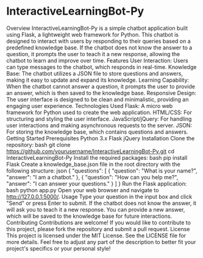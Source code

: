 # InteractiveLearningBot-Py
 Overview InteractiveLearningBot-Py is a simple chatbot application built using Flask, a lightweight web framework for Python. This chatbot is designed to interact with users by responding to their queries based on a predefined knowledge base. If the chatbot does not know the answer to a question, it prompts the user to teach it a new response, allowing the chatbot to learn and improve over time. Features User Interaction: Users can type messages to the chatbot, which responds in real-time. Knowledge Base: The chatbot utilizes a JSON file to store questions and answers, making it easy to update and expand its knowledge. Learning Capability: When the chatbot cannot answer a question, it prompts the user to provide an answer, which is then saved to the knowledge base. Responsive Design: The user interface is designed to be clean and minimalistic, providing an engaging user experience. Technologies Used Flask: A micro web framework for Python used to create the web application. HTML/CSS: For structuring and styling the user interface. JavaScript/jQuery: For handling user interactions and making asynchronous requests to the server. JSON: For storing the knowledge base, which contains questions and answers. Getting Started Prerequisites Python 3.x Flask jQuery Installation Clone the repository: bash git clone https://github.com/yourusername/InteractiveLearningBot-Py.git cd InteractiveLearningBot-Py  Install the required packages: bash pip install Flask  Create a knowledge_base.json file in the root directory with the following structure: json {   "questions": [     {       "question": "What is your name?",       "answer": "I am a chatbot."     },     {       "question": "How can you help me?",       "answer": "I can answer your questions."     }   ] }  Run the Flask application: bash python app.py  Open your web browser and navigate to http://127.0.0.1:5000/. Usage Type your question in the input box and click "Send" or press Enter to submit. If the chatbot does not know the answer, it will ask you to teach it a new response. You can provide a new answer, which will be saved to the knowledge base for future interactions. Contributing Contributions are welcome! If you would like to contribute to this project, please fork the repository and submit a pull request. License This project is licensed under the MIT License. See the LICENSE file for more details. Feel free to adjust any part of the description to better fit your project's specifics or your personal style!
